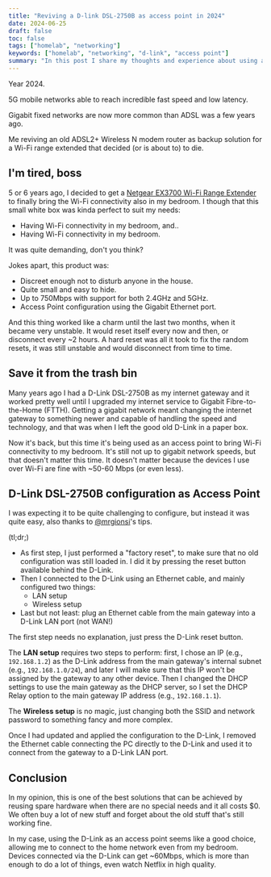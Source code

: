 ```yaml
---
title: "Reviving a D-link DSL-2750B as access point in 2024"
date: 2024-06-25
draft: false
toc: false
tags: ["homelab", "networking"]
keywords: ["homelab", "networking", "d-link", "access point"]
summary: "In this post I share my thoughts and experience about using an old D-Link DSL 2750B as access point, after that my Wi-Fi range extender died."
---
```


Year 2024.

5G mobile networks able to reach incredible fast speed and low latency.

Gigabit fixed networks are now more common than ADSL was a few years ago.

Me reviving an old ADSL2+ Wireless N modem router as backup solution for a Wi-Fi range extended that decided (or is about to) to die.

## I'm tired, boss

5 or 6 years ago, I decided to get a [Netgear EX3700 Wi-Fi Range Extender](https://www.netgear.com/uk/home/wifi/range-extenders/ex3700/) to finally bring the Wi-Fi connectivity also in my bedroom. I though that this small white box was kinda perfect to suit my needs:

- Having Wi-Fi connectivity in my bedroom, and..
- Having Wi-Fi connectivity in my bedroom.

It was quite demanding, don't you think?

Jokes apart, this product was:

- Discreet enough not to disturb anyone in the house.
- Quite small and easy to hide.
- Up to 750Mbps with support for both 2.4GHz and 5GHz.
- Access Point configuration using the Gigabit Ethernet port.

And this thing worked like a charm until the last two months, when it became very unstable. It would reset itself every now and then, or disconnect every ~2 hours. A hard reset was all it took to fix the random resets, it was still unstable and would disconnect from time to time.

## Save it from the trash bin

Many years ago I had a D-Link DSL-2750B as my internet gateway and it worked pretty well until I upgraded my internet service to Gigabit Fibre-to-the-Home (FTTH). Getting a gigabit network meant changing the internet gateway to something newer and capable of handling the speed and technology, and that was when I left the good old D-Link in a paper box.

Now it's back, but this time it's being used as an access point to bring Wi-Fi connectivity to my bedroom. It's still not up to gigabit network speeds, but that doesn't matter this time. It doesn't matter because the devices I use over Wi-Fi are fine with ~50-60 Mbps (or even less).

## D-Link DSL-2750B configuration as Access Point

I was expecting it to be quite challenging to configure, but instead it was quite easy, also thanks to [@mrgionsi](https://github.com/mrgionsi)'s tips.

(tl;dr;)

- As first step, I just performed a "factory reset", to make sure that no old configuration was still loaded in. I did it by pressing the reset button available behind the D-Link.
- Then I connected to the D-Link using an Ethernet cable, and mainly configured two things:
  - LAN setup
  - Wireless setup
- Last but not least: plug an Ethernet cable from the main gateway into a D-Link LAN port (not WAN!)

The first step needs no explanation, just press the D-Link reset button.

The **LAN setup** requires two steps to perform: first, I chose an IP (e.g., `192.168.1.2`) as the D-Link address from the main gateway's internal subnet (e.g., `192.168.1.0/24`), and later I will make sure that this IP won't be assigned by the gateway to any other device. Then I changed the DHCP settings to use the main gateway as the DHCP server, so I set the DHCP Relay option to the main gateway IP address (e.g., `192.168.1.1`).

The **Wireless setup** is no magic, just changing both the SSID and network password to something fancy and more complex.

Once I had updated and applied the configuration to the D-Link, I removed the Ethernet cable connecting the PC directly to the D-Link and used it to connect from the gateway to a D-Link LAN port.

## Conclusion

In my opinion, this is one of the best solutions that can be achieved by reusing spare hardware when there are no special needs and it all costs $0. We often buy a lot of new stuff and forget about the old stuff that's still working fine.

In my case, using the D-Link as an access point seems like a good choice, allowing me to connect to the home network even from my bedroom. Devices connected via the D-Link can get ~60Mbps, which is more than enough to do a lot of things, even watch Netflix in high quality.
